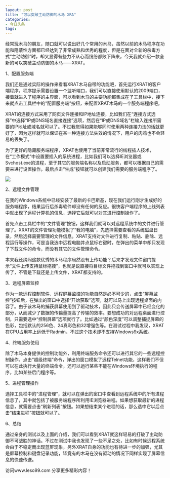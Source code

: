 ```yaml
---
layout: post
title: "可以突破主动防御的木马 XRA"
categories:
- 今日头条
tags:
---
```

经常玩木马的朋友，随口就可以说出好几个常用的木马，虽然以前的木马程序在功能和隐蔽性方面都已经达到了非常成熟和优秀的程度，但是在面对全新的杀毒方式“主动防御”时，却又显得有些力不从心而纷纷都败下阵来，今天我就介绍一款全新的可以突破主动防御的木马——XRAT。

1、配置服务端

我们还是通过实际的操作来看看XRAT木马自带的功能吧，首先运行XRAT的客户端程序，程序提示需要设置一个监听端口，我们可以直接使用默认的2009端口，接着就进入了程序的主界面，可以看到木马的主要功能都集成在了工具栏中，接下来就点击工具栏中的“配置服务端”按钮，来配置XRAT木马的一个服务端程序吧。

XRAT的连接方式采用了网页文件连接和IP地址连接，比如我们在“连接方式选择”中选择“IP或DNS域名直接连接”选项，然后在“IP或DNS域名”栏输入连接所需要的lP地址或域名就可以了。不过我觉得如果能够同时使用两种连接力法的话就更好了，因为这样就可以保证在某一种连接方法失效的情况下，用户的肉鸡也不会轻易的丢失了。

为了更好的隐藏服务端程序，XRAT也使用了当前非常流行的线程插人技术，在“工作模式”中设置要插入的系统进程，比如我们可以选择IE浏览器或Svchost.exe的进程，至于其它的服务端名称以及启动服务，都可以根据自己的需要来进行设置操作。最后点击“生成”按钮就可以创建我们需要的服务端程序了。

![](http://p1.pstatp.com/large/16320006ab5464a98131)

2、远程文件管理

在我的Windows系统中已经安装了最新的卡巴斯基，现在我们运行刚才生成好的服务端程序，结果运行后杀毒软件却没有任何的反应。很快客户端程序的上线列表中就出现了远程计算机的信息，选择它后就可以对其进行控制操作了。

首先点击工具栏中的“文件管理”按钮，这样我们就可以对远程系统中的文件进行管理了。XRAT的文件管理功能模拟了“我的电脑”，先选择需要查看的系统磁盘日录，然后选择需要管理的文件信息。XRAT支持对文件进行复制、粘贴、删除、远程运行等操作，可是当我选中远程电脑并点鼠标右键时，在弹出的菜单中却只发现了下载文件的命令，而没有其它的文件管理命令。

本来我还纳闷这款优秀的木马程序局然没有上传功能？后来才发现文件窗门提示“文件上传支持鼠标拖拽”，也就是说直接将目标文件拖拽到窗口中就可以实现上传了，不管是下载还是上传文件，XRAT都支持的。

3、远程屏幕监控

作为一款远程控制软件．远程屏幕监控的功能自然是必不可少的，点击“屏幕监控”按钮后，在弹出的窗口中选择“开始获取”选项，就可以马上出现远程桌面的内容了。由于该木马的捕获屏幕使用到了驱动技术，因此只会传送屏幕中已经变化的部分，从而减少了数据的传输量提高了传输的效率。要想成功的对远程桌面进行控制，只需要选中“控制屏幕”选项就行了。比如通过“颜色深度”可以调整捕捉屏幕的色彩，包括默认的256色、24真彩色和32增强色等。在测试过程中我发现，XRAT在CPU占用率上远低于Radmin，不过这个技术却不支持Windows9x系统。

4、终端服务使用

除了木马本身提供的控制功能外，利用终端服务命令还可以进行其它的一些远程控制操作。点击“超级终端”命令，弹出的窗口模拟了远程Telnet功能，这样我们不但可以在此执行大量的终端命令，还可以运行某些不能在Windows环境执行的程序，比如某些后门程序等。

5、进程管理操作

选择工具栏中的“进程管理”，就可以在弹出的窗口中查看到远程系统中的所有进程信息了，其中就包括了被服务端程序所利用IE浏览器进程。如果想获取最新的进程信息，就需要点击“刷新列表”按钮。如果想结束某个进程的话，那么选中它以后点击“结束进程”按钮就可以了。

6、总结

通过亲身的测试以及上面的介绍，我们可以看到XRAT就这样轻易的打破了主动防御不可战胜的神话。不过在测试中我也发现了一些不足之处，比如有时候远程系统会由于不稳定而出现蓝屏现象，另外XRAT自身的功能也有待进一步的加强，尤其是屏幕控制和键盘记录功能，毕竟有的木马在没有驱动的情况下同样实现了屏幕信息的快速传送。

访问www.leso99.com 分享更多精彩内容！